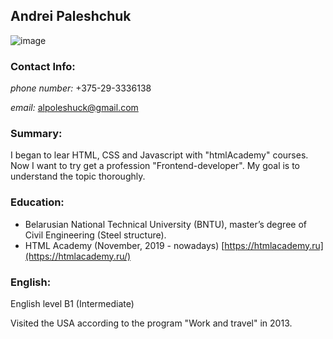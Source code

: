 ## Andrei Paleshchuk ##
![image](https://sun9-30.userapi.com/c628727/v628727886/35714/KXs1KdQpzrg.jpg)

### Contact Info: ###
_phone number:_ +375-29-3336138

_email:_ alpoleshuck@gmail.com
### Summary: ###
I began to lear HTML, CSS and Javascript with "htmlAcademy" courses. Now I want to try get a profession "Frontend-developer". My goal is to understand the topic thoroughly.

### Education: ###
- Belarusian National Technical University (BNTU), master’s degree of Civil Engineering (Steel structure). 
- HTML Academy (November, 2019 - nowadays) 
 [https://htmlacademy.ru](https://htmlacademy.ru/)
### English: ###
English level B1 (Intermediate)

Visited the USA according to the program "Work and travel" in 2013.